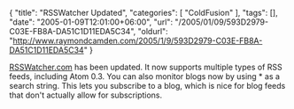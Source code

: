{
	"title": "RSSWatcher Updated",
	"categories": [
		"ColdFusion"
	],
	"tags": [],
	"date": "2005-01-09T12:01:00+06:00",
	"url": "/2005/01/09/593D2979-C03E-FB8A-DA51C1D11EDA5C34",
	"oldurl": "http://www.raymondcamden.com/2005/1/9/593D2979-C03E-FB8A-DA51C1D11EDA5C34"
}

<a href="http://www.rsswatcher.com">RSSWatcher.com</a> has been updated. It now supports multiple types of RSS feeds, including Atom 0.3. You can also monitor blogs now by using * as a search string. This lets you subscribe to a blog, which is nice for blog feeds that don't actually allow for subscriptions.
